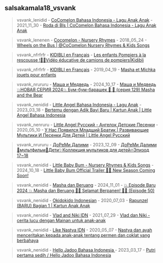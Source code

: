 ## salsakamala18_vsvank
> vsvank_lenidid - [CoComelon Bahasa Indonesia - Lagu Anak Anak](https://m.youtube.com/@CoComelonIndonesia) - 2021_11_30 - [Roda di BIs | CoComelon Bahasa Indonesia - Lagu Anak Anak](https://youtu.be/1erHKENMY3s)


> vsvank_lenenen - [Cocomelon - Nursery Rhymes](https://m.youtube.com/@CoComelon) - 2018_05_24 - [Wheels on the Bus | @CoComelon Nursery Rhymes & Kids Songs](https://youtu.be/e_04ZrNroTo)


> vsvank_nfrfrfr - [KIDIBLI en Français](https://m.youtube.com/@Kidibli_fr) - [Les enfants Pompiers à la rescousse !🚒🔥Vidéo éducative de camions de pompiers|Kidibli](https://youtu.be/DHoxljIRNz0)


> vsvank_nfrfrfr - [KIDIBLI en Français](https://m.youtube.com/@Kidibli_fr) - 2019_04_19 - [Masha et Michka jouets pour enfants](https://youtu.be/PQopCQp2kOc)


> vsvank_nrururu - [Маша и Медведь](https://m.youtube.com/@MashaBearRUSSIAN) - 2024_10_17 - [Маша и Медведь 💥НОВАЯ СЕРИЯ 2024💥 Бум-бум-барашек 🐏 🤗 (серия 129) Masha and the Bear](https://youtu.be/dRAEdZSaJA8)


> vsvank_nenidid - [Little Angel Bahasa Indonesia - Lagu Anak](https://m.youtube.com/@LittleAngelIndonesia) - 2023_03_18 - [Bertemu dengan Adik Bayi Baru | Kartun Anak | Little Angel Bahasa Indonesia](https://youtu.be/xyYp93fE_zc)


> vsvank_nenruru - [Little Angel Русский - Ангелок Детские Песенки](https://m.youtube.com/@LittleAngelRussian) - 2020_05_10 - [У Нас Появился Младший Братик | Развивающие Мультики И Песенки Для Детей | Little Angel Русский](https://youtu.be/Qr6J8Mk-qN8)


> vsvank_nrururu - [ДоРеМи Далими](https://m.youtube.com/@doremidalimi_russian) - 2023_12_09 - [ДоРеМи Далими🎠мультфильм🎁Дети✨Коллекция мультиков для детей🔥Эпизод 17~18](https://youtu.be/JeOfs1_U_uE)


> vsvank_nenidid - [Little Baby Bum - Nursery Rhymes & Kids Songs](https://m.youtube.com/@LittleBabyBum) - 2024_10_18 - [Little Baby Bum Official Trailer 🌟🆕 New Season Coming Soon!](https://youtu.be/51W6hP4PxVk)


> vsvank_nenidid - [Masha dan Beruang](https://m.youtube.com/@MashaBearINDONESIA) - 2024_11_01 - [💥 Episode Baru 2024 💥 Masha dan Beruang 👧🐻 Selamat Berpanen! 🎃👻 (Episode 50)](https://youtu.be/oA6f43aJo4U)


> vsvank_nenidid - [Okidokido Indonesian](https://m.youtube.com/@okidokidoindonesian161) - 2020_07_03 - [Rapunzel (BARU) Bagian 1 | Kartun Anak Anak](https://youtu.be/8fO-ByH5d1Q)


> vsvank_nenidid - [Vlad and Niki IDN](https://m.youtube.com/@vladandnikidn) - 2021_07_29 - [Vlad dan Niki - cerita lucu dengan Mainan untuk anak-anak](https://youtu.be/ktzqc7aw4F4)


> vsvank_nenidid - [Like Nastya IDN](https://m.youtube.com/@LikeNastya_IDN) - 2020_05_07 - [Nastya dan ayah menceritakan kepada anak-anak tentang permen dan coklat yang berbahaya](https://youtu.be/n6L-uZFCgLY)


> vsvank_nenidid - [Hello Jadoo Bahasa Indonesia ](https://m.youtube.com/@LikeNastya_IDN) - 2023_03_17 - [Putri pertama sedih / Hello Jadoo Bahasa Indonesia](https://youtu.be/Dj7cjKyNHyk)
